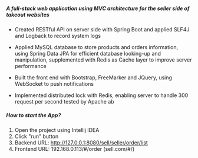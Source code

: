 ##### A full-stack web application using MVC architecture for the seller side of takeout websites

- Created RESTful API on server side with Spring Boot and applied SLF4J and Logback to record system logs 

- Applied MySQL database to store products and orders information, using Spring Data JPA for efficient database looking-up and manipulation, supplemented with Redis as Cache layer to improve server performance

- Built the front end with Bootstrap, FreeMarker and JQuery, using WebSocket to push notifications 

- Implemented distributed lock with Redis, enabling server to handle 300 request per second tested by Apache ab



##### How to start the App?

1. Open the project using Intellij IDEA
2. Click "run" button
3. Backend URL: http://127.0.0.1:8080/sell/seller/order/list
4. Frontend URL: 192.168.0.113/#/order (sell.com/#/)
